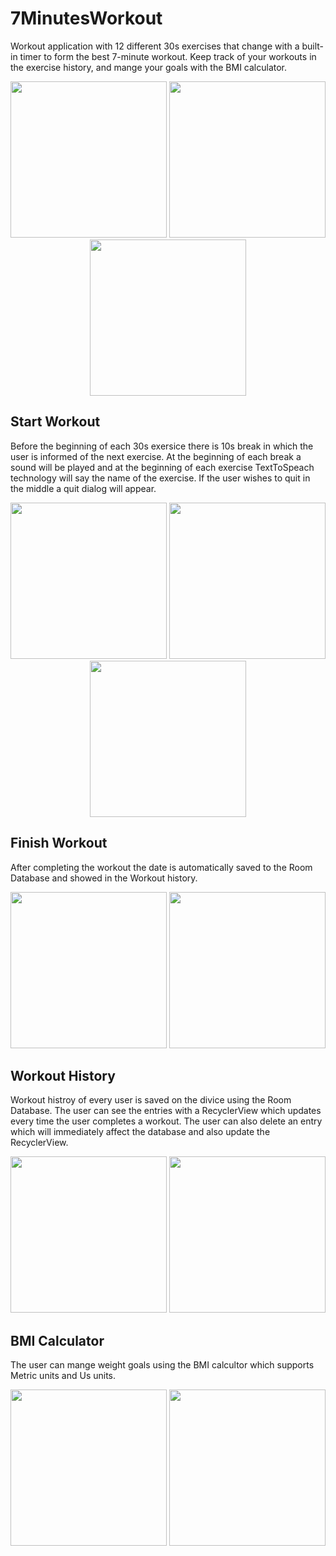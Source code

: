 # 7MinutesWorkout
Workout application with 12 different 30s exercises that change with a built-in timer to form the best 7-minute workout. 
Keep track of your workouts in the exercise history, and mange your goals with the BMI calculator.
<p float="left" align="middle" padding="5">
  <img src= "https://user-images.githubusercontent.com/49269198/150838171-89551d6c-ca03-410f-96da-ca986b58d834.jpg" width="250" />
  <img src= "https://user-images.githubusercontent.com/49269198/150841081-5c11749f-2efe-4625-ba5f-eab2d395c040.jpg" width="250" />
  <img src= "https://user-images.githubusercontent.com/49269198/150840991-9b7da36d-fd4b-47b1-b922-456c72c010a0.jpg" width="250" />
</p>

## Start Workout
Before the beginning of each 30s exersice there is 10s break in which the user is informed of the next exercise. 
At the beginning of each break a sound will be played and at the beginning of each exercise TextToSpeach technology will say the name of the exercise. 
If the user wishes to quit in the middle a quit dialog will appear. 
<p float="left" align="middle" padding="5">
  <img src= "https://user-images.githubusercontent.com/49269198/150842324-f75e5372-f95e-439d-9a50-2c9d159436bd.gif" width="250" />
  <img src= "https://user-images.githubusercontent.com/49269198/150842091-d6a73935-f3a4-48b3-b913-6b27d1c703f6.gif" width="250" />
  <img src= "https://user-images.githubusercontent.com/49269198/150841669-bdfc317f-e14c-4f1a-af0a-366fe17376da.gif" width="250" />
</p>

## Finish Workout
After completing the workout the date is automatically saved to the Room Database and showed in the Workout history. 
<p float="left" align="middle" padding="5">
  <img src= "https://user-images.githubusercontent.com/49269198/150839098-5bce1d5f-9acf-4655-a2e4-630be9bba3f7.jpg" width="250" />
  <img src= "https://user-images.githubusercontent.com/49269198/150841296-90a02d9b-84f5-4294-986d-9c06c370ecd9.jpg" width="250" />
</p>

## Workout History
Workout histroy of every user is saved on the divice using the Room Database. The user can see the entries with a RecyclerView which
updates every time the user completes a workout. The user can also delete an entry which will immediately affect the database and 
also update the RecyclerView.    
<p float="left" align="middle" padding="5">
  <img src= "https://user-images.githubusercontent.com/49269198/150839378-a2fd82d3-7e17-4795-8403-f9b2f911ae9f.jpg" width="250" />
  <img src= "https://user-images.githubusercontent.com/49269198/150839977-22d6cf34-3624-4d83-b3fc-912ba5818219.gif" width="250" />
</p>

## BMI Calculator
The user can mange weight goals using the BMI calcultor which supports Metric units and Us units. 
<p float="left" align="middle" padding="5">
  <img src= "https://user-images.githubusercontent.com/49269198/150840313-d270001c-6654-4f02-8038-1fb8b16a97a8.jpg" width="250" />
  <img src= "https://user-images.githubusercontent.com/49269198/150840453-7e170767-8d03-44b1-9cf8-ab1a24885b91.jpg" width="250" />
</p>


